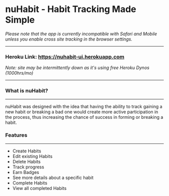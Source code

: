 # nuHabit - Habit Tracking Made Simple

*Please note that the app is currently incompatible with Safari and Mobile*
*unless you enable cross site tracking in the browser settings.*

---

### Heroku Link: https://nuhabit-ui.herokuapp.com
*Note: site may be intermittently down as it's using free Heroku Dynos (1000hrs/mo)*

---

### What is nuHabit?
---

nuHabit was designed with the idea that having the ability to track gaining a
new habit or breaking a bad one would create more active participation in the
process, thus increasing the chance of success in forming or breaking a habit.

### Features
---

- Create Habits
- Edit existing Habits
- Delete Habits
- Track progress
- Earn Badges
- See more details about a specific habit
- Complete Habits
- View all completed Habits
